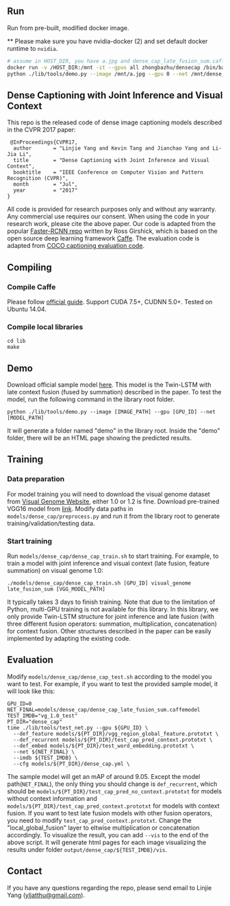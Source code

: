 ## Run

Run from pre-built, modified docker image.

** Please make sure you have nvidia-docker (2) and set default docker runtime to `nvidia`.

```bash
# assume in HOST_DIR, you have a.jpg and dense_cap_late_fusion_sum.caffemodel
docker run -v /HOST_DIR:/mnt -it --gpus all zhongbazhu/densecap /bin/bash
python ./lib/tools/demo.py --image /mnt/a.jpg --gpu 0 --net /mnt/dense_cap_late_fusion_sum.caffemodel
```




## Dense Captioning with Joint Inference and Visual Context ##
This repo is the released code of dense image captioning models described in the CVPR 2017 paper:
```
 @InProceedings{CVPR17,
  author       = "Linjie Yang and Kevin Tang and Jianchao Yang and Li-Jia Li",
  title        = "Dense Captioning with Joint Inference and Visual Context",
  booktitle    = "IEEE Conference on Computer Vision and Pattern Recognition (CVPR)",
  month        = "Jul",
  year         = "2017"
}
```
All code is provided for research purposes only and without any warranty. Any commercial use requires our consent. When using the code in your research work, please cite the above paper.
Our code is adapted from the popular [Faster-RCNN repo](https://github.com/rbgirshick/py-faster-rcnn) written by Ross Girshick, which is based on the open source deep learning framework [Caffe](http://caffe.berkeleyvision.org/). The evaluation code is adapted from [COCO captioning evaluation code](https://github.com/tylin/coco-caption).


## Compiling ##

### Compile Caffe ###
Please follow [official guide](http://caffe.berkeleyvision.org/). Support CUDA 7.5+, CUDNN 5.0+. Tested on Ubuntu 14.04.
### Compile local libraries ###
```
cd lib
make
```
## Demo ##
Download official sample model [here](https://www.dropbox.com/s/9h57qtt7la5rc2m/dense_cap_late_fusion_sum.caffemodel?dl=0). This model is the Twin-LSTM with late context fusion (fused by summation) described in the paper. 
To test the model, run the following command in the library root folder.
```
python ./lib/tools/demo.py --image [IMAGE_PATH] --gpu [GPU_ID] --net [MODEL_PATH]
```
It will generate a folder named "demo" in the library root. Inside the "demo" folder, there will be an HTML page showing the predicted results.
## Training ##
### Data preparation ###
For model training you will need to download the visual genome dataset from [Visual Genome Website](http://visualgenome.org/api/v0/api_home.html), either 1.0 or 1.2 is fine.
Download pre-trained VGG16 model from [link](http://www.robots.ox.ac.uk/~vgg/software/very_deep/caffe/VGG_ILSVRC_16_layers.caffemodel).
Modify data paths in `models/dense_cap/preprocess.py` and run it from the library root to generate training/validation/testing data.

### Start training ###
Run `models/dense_cap/dense_cap_train.sh` to start training. For example, to train a model with joint inference and visual context (late fusion, feature summation) on visual genome 1.0:
```
./models/dense_cap/dense_cap_train.sh [GPU_ID] visual_genome late_fusion_sum [VGG_MODEL_PATH] 
```
It typically takes 3 days to finish training. Note that due to the limitation of Python, multi-GPU training is not available for this library.
In this library, we only provide Twin-LSTM structure for joint inference and late fusion (with three different fusion operators: summation, multiplication, concatenation) for context fusion. Other structures described in the paper can be easily implemented by adapting the existing code.
## Evaluation ##
Modify `models/dense_cap/dense_cap_test.sh` according to the model you want to test. For example, if you want to test the provided sample model, it will look like this:
```
GPU_ID=0
NET_FINAL=models/dense_cap/dense_cap_late_fusion_sum.caffemodel
TEST_IMDB="vg_1.0_test"
PT_DIR="dense_cap"
time ./lib/tools/test_net.py --gpu ${GPU_ID} \
  --def_feature models/${PT_DIR}/vgg_region_global_feature.prototxt \
  --def_recurrent models/${PT_DIR}/test_cap_pred_context.prototxt \
  --def_embed models/${PT_DIR}/test_word_embedding.prototxt \
  --net ${NET_FINAL} \
  --imdb ${TEST_IMDB} \
  --cfg models/${PT_DIR}/dense_cap.yml \
```
The sample model will get an mAP of around 9.05.
Except the model path(`NET_FINAL`), the only thing you should change is `def_recurrent`, which should be `models/${PT_DIR}/test_cap_pred_no_context.prototxt` for models without context information and `models/${PT_DIR}/test_cap_pred_context.prototxt` for models with context fusion.
If you want to test late fusion models with other fusion operators, you need to modify `test_cap_pred_context.prototxt`. Change the "local_global_fusion" layer to eltwise multiplication or concatenation accordingly.
To visualize the result, you can add `--vis` to the end of the above script. It will generate html pages for each image visualizing the results under folder `output/dense_cap/${TEST_IMDB}/vis`.

## Contact ##
If you have any questions regarding the repo, please send email to Linjie Yang (yljatthu@gmail.com).
